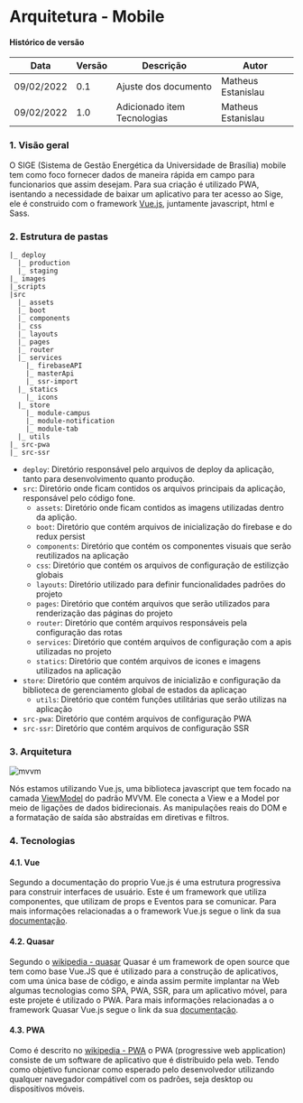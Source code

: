 # Arquitetura - Mobile

#### Histórico de versão

| Data       | Versão | Descrição                   | Autor              |
| ---------- | ------ | --------------------------- | ------------------ |
| 09/02/2022 | 0.1    | Ajuste dos documento        | Matheus Estanislau |
| 09/02/2022 | 1.0    | Adicionado item Tecnologias | Matheus Estanislau |

### 1. Visão geral

O SIGE (Sistema de Gestão Energética da Universidade de Brasília) mobile tem como foco fornecer dados de maneira rápida em campo para funcionarios que assim desejam. Para sua criação é utilizado PWA, isentando a necessidade de baixar um aplicativo para ter acesso ao Sige, ele é construido com o framework [Vue.js](https://vuejs.org/v2/guide/), juntamente javascript, html e Sass.

### 2. Estrutura de pastas

```
|_ deploy
  |_ production
  |_ staging
|_ images
|_scripts
|src
  |_ assets
  |_ boot
  |_ components
  |_ css
  |_ layouts
  |_ pages
  |_ router
  |_ services
    |_ firebaseAPI
    |_ masterApi
    |_ ssr-import
  |_ statics
    |_ icons
  |_ store
    |_ module-campus
    |_ module-notification
    |_ module-tab
  |_ utils
|_ src-pwa
|_ src-ssr
```

- `deploy`: Diretório responsável pelo arquivos de deploy da aplicação, tanto para desenvolvimento quanto produção.
- `src`: Diretório onde ficam contidos os arquivos principais da aplicação, responsável pelo código fone.
  - `assets`: Diretório onde ficam contidos as imagens utilizadas dentro da aplição.
  - `boot`: Diretório que contém arquivos de inicialização do firebase e do redux persist
  - `components`: Diretório que contém os componentes visuais que serão reutilizados na aplicação
  - `css`: Diretório que contém os arquivos de configuração de estilizção globais
  - `layouts`: Diretório utilizado para definir funcionalidades padrões do projeto
  - `pages`: Diretório que contém arquivos que serão utilizados para renderização das páginas do projeto
  - `router`: Diretório que contém arquivos responsáveis pela configuração das rotas
  - `services`: Diretório que contém arquivos de configuração com a apis utilizadas no projeto
  - `statics`: Diretório que contém arquivos de icones e imagens utilizados na aplicação
- `store`: Diretório que contém arquivos de inicializão e configuração da biblioteca de gerenciamento global de estados da aplicaçao
  - `utils`: Diretório que contém funções utilitárias que serão utilizas na aplicação
- `src-pwa`: Diretório que contém arquivos de configuração PWA
- `src-ssr`: Diretório que contém arquivos de configuração SSR

### 3. Arquitetura

![mvvm](../images/mvvm.png)

Nós estamos utilizando Vue.js, uma biblioteca javascript que tem focado na camada [ViewModel](https://012.vuejs.org/guide/#ViewModel) do padrão MVVM. Ele conecta a View e a Model por meio de ligações de dados bidirecionais. As manipulações reais do DOM e a formatação de saída são abstraídas em diretivas e filtros.

### 4. Tecnologias

#### 4.1. Vue

Segundo a documentação do proprio Vue.js é uma estrutura progressiva para construir interfaces de usuário. Este é um framework que utiliza componentes, que utilizam de props e Eventos para se comunicar.
Para mais informações relacionadas a o framework Vue.js segue o link da sua [documentação](https://vuejs.org/v2/guide/).

#### 4.2. Quasar

Segundo o [wikipedia - quasar](https://en.wikipedia.org/wiki/Quasar_framework) Quasar é um framework de open source que tem como base Vue.JS que é utilizado para a construção de aplicativos, com uma única base de código, e ainda assim permite implantar na Web algumas tecnologias como SPA, PWA, SSR, para um aplicativo móvel, para este projete é utilizado o PWA. Para mais informações relacionadas a o framework Quasar Vue.js segue o link da sua [documentação](https://quasar.dev/).

#### 4.3. PWA

Como é descrito no [wikipedia - PWA](https://en.m.wikipedia.org/wiki/Progressive_web_application) o PWA (progressive web application) consiste de um software de aplicativo que é distribuido pela web. Tendo como objetivo funcionar como esperado pelo desenvolvedor utilizando qualquer navegador compátivel com os padrões, seja desktop ou dispositivos móveis.

